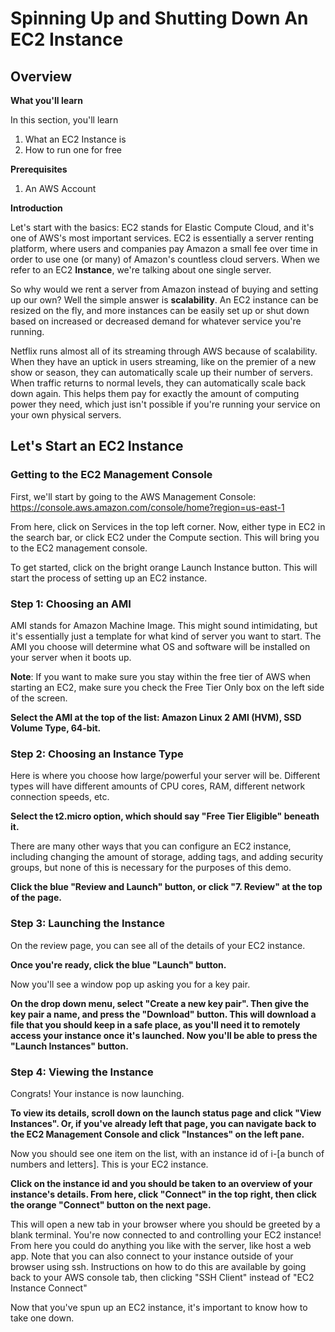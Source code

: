 # Spinning Up and Shutting Down An EC2 Instance

## Overview
**What you'll learn**

In this section, you'll learn
 1. What an EC2 Instance is
 2. How to run one for free

**Prerequisites**

 1. An AWS Account

**Introduction**

Let's start with the basics: EC2 stands for Elastic Compute Cloud, and it's one of AWS's most important services. EC2 is essentially a server renting platform, where users and companies pay Amazon a small fee over time in order to use one (or many) of Amazon's countless cloud servers. When we refer to an EC2 **Instance**, we're talking about one single server.

So why would we rent a server from Amazon instead of buying and setting up our own? Well the simple answer is **scalability**. An EC2 instance can be resized on the fly, and more instances can be easily set up or shut down based on increased or decreased demand for whatever service you're running.

Netflix runs almost all of its streaming through AWS because of scalability. When they have an uptick in users streaming, like on the premier of a new show or season, they can automatically scale up their number of servers. When traffic returns to normal levels, they can automatically scale back down again. This helps them pay for exactly the amount of computing power they need, which just isn't possible if you're running your service on your own physical servers.

## Let's Start an EC2 Instance

### Getting to the EC2 Management Console
First, we'll start by going to the AWS Management Console: https://console.aws.amazon.com/console/home?region=us-east-1

From here, click on Services in the top left corner. Now, either type in EC2 in the search bar, or click EC2 under the Compute section. This will bring you to the EC2 management console.

To get started, click on the bright orange Launch Instance button. This will start the process of setting up an EC2 instance.

### Step 1: Choosing an AMI
AMI stands for Amazon Machine Image. This might sound intimidating, but it's essentially just a template for what kind of server you want to start. The AMI you choose will determine what OS and software will be installed on your server when it boots up.

**Note**: If you want to make sure you stay within the free tier of AWS when starting an EC2, make sure you check the Free Tier Only box on the left side of the screen.

**Select the AMI at the top of the list: Amazon Linux 2 AMI (HVM), SSD Volume Type, 64-bit.**

### Step 2: Choosing an Instance Type
Here is where you choose how large/powerful your server will be. Different types will have different amounts of CPU cores, RAM, different network connection speeds, etc.

**Select the t2.micro option, which should say "Free Tier Eligible" beneath it.**

There are many other ways that you can configure an EC2 instance, including changing the amount of storage, adding tags, and adding security groups, but none of this is necessary for the purposes of this demo.

**Click the blue "Review and Launch" button, or click "7. Review" at the top of the page.**

### Step 3: Launching the Instance
On the review page, you can see all of the details of your EC2 instance.

**Once you're ready, click the blue "Launch" button.**

Now you'll see a window pop up asking you for a key pair.

**On the drop down menu, select "Create a new key pair". Then give the key pair a name, and press the "Download" button. This will download a file that you should keep in a safe place, as you'll need it to remotely access your instance once it's launched. Now you'll be able to press the "Launch Instances" button.**

### Step 4: Viewing the Instance
Congrats! Your instance is now launching.

**To view its details, scroll down on the launch status page and click "View Instances". Or, if you've already left that page, you can navigate back to the EC2 Management Console and click "Instances" on the left pane.**

Now you should see one item on the list, with an instance id of i-[a bunch of numbers and letters]. This is your EC2 instance.

**Click on the instance id and you should be taken to an overview of your instance's details. From here, click "Connect" in the top right, then click the orange "Connect" button on the next page.**

This will open a new tab in your browser where you should be greeted by a blank terminal. You're now connected to and controlling your EC2 instance! From here you could do anything you like with the server, like host a web app. Note that you can also connect to your instance outside of your browser using ssh. Instructions on how to do this are available by going back to your AWS console tab, then clicking "SSH Client" instead of "EC2 Instance Connect"

Now that you've spun up an EC2 instance, it's important to know how to take one down.
